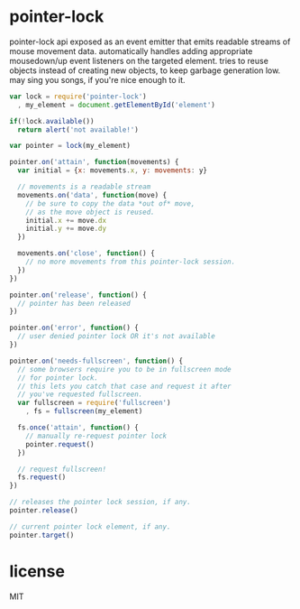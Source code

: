 # pointer-lock

pointer-lock api exposed as an event emitter that emits readable streams
of mouse movement data. automatically handles adding appropriate mousedown/up
event listeners on the targeted element. tries to reuse objects instead of creating
new objects, to keep garbage generation low. may sing you songs, if you're nice
enough to it.

```javascript
var lock = require('pointer-lock')
  , my_element = document.getElementById('element')

if(!lock.available())
  return alert('not available!')

var pointer = lock(my_element)

pointer.on('attain', function(movements) {
  var initial = {x: movements.x, y: movements: y}

  // movements is a readable stream
  movements.on('data', function(move) {
    // be sure to copy the data *out of* move,
    // as the move object is reused.
    initial.x += move.dx
    initial.y += move.dy
  })

  movements.on('close', function() {
    // no more movements from this pointer-lock session.
  })
})

pointer.on('release', function() {
  // pointer has been released
})

pointer.on('error', function() {
  // user denied pointer lock OR it's not available
})

pointer.on('needs-fullscreen', function() {
  // some browsers require you to be in fullscreen mode
  // for pointer lock.
  // this lets you catch that case and request it after
  // you've requested fullscreen.
  var fullscreen = require('fullscreen')
    , fs = fullscreen(my_element)

  fs.once('attain', function() {
    // manually re-request pointer lock
    pointer.request()
  })

  // request fullscreen!
  fs.request()
})

// releases the pointer lock session, if any.
pointer.release()

// current pointer lock element, if any.
pointer.target()

```

# license

MIT
